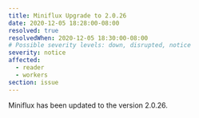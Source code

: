 ```yaml
---
title: Miniflux Upgrade to 2.0.26
date: 2020-12-05 18:28:00-08:00
resolved: true
resolvedWhen: 2020-12-05 18:30:00-08:00
# Possible severity levels: down, disrupted, notice
severity: notice
affected:
  - reader
  - workers
section: issue
---
```


Miniflux has been updated to the version 2.0.26.
